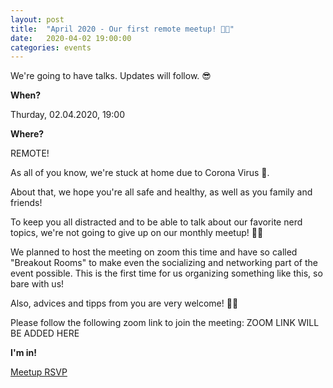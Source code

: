 ```yaml
---
layout: post
title:  "April 2020 - Our first remote meetup! 💪🏼"
date:   2020-04-02 19:00:00
categories: events
---
```


We're going to have talks.
Updates will follow. 😎

**When?**

Thurday, 02.04.2020, 19:00

**Where?**

REMOTE!

As all of you know, we're stuck at home due to Corona Virus 🦠. 

About that, we hope you're all safe and healthy, as well as you family and friends! 

To keep you all distracted and to be able to talk about our favorite nerd topics, we're not going to give up on our monthly meetup! 💪🏼

We planned to host the meeting on zoom this time and have so called "Breakout Rooms" to make even the socializing and networking part of the event possible.
This is the first time for us organizing something like this, so bare with us!

Also, advices and tipps from you are very welcome! 🙏🏼 

Please follow the following zoom link to join the meeting:
ZOOM LINK WILL BE ADDED HERE

**I'm in!**

[Meetup RSVP](https://www.meetup.com/CocoaHeads-Hamburg/events/zkldgrybcgbdb/)
